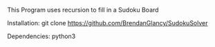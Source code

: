 This Program uses recursion to fill in a Sudoku Board

Installation:
git clone https://github.com/BrendanGlancy/SudokuSolver

Dependencies:
python3
